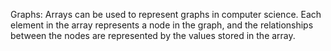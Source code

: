 Graphs: Arrays can be used to represent graphs in computer science. Each element in the array represents a node in the graph, and the relationships between the nodes are represented by the values stored in the array.
